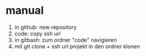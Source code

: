 # manual
1. in github: new repository
2. code: copy ssh url
3. in gitbash: zum ordner "code" navigieren
4. mit git clone + ssh url projekt in den ordner klonen